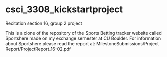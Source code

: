 # csci_3308_kickstartproject
Recitation section 16, group 2 project

This is a clone of the repository of the Sports Betting tracker website called Sportshere made on my exchange semester at CU Boulder.
For information about Sportshere please read the report at: MilestoneSubmissions/Project Report/ProjectReport_16-02.pdf
